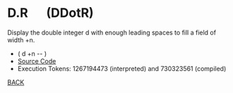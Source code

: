 # D.R &emsp; (DDotR)
Display the double integer d with enough leading spaces to fill a field of width +n.
* ( d +n -- )
* [Source Code](../words/double/DDotR.cs)
* Execution Tokens: 1267194473 (interpreted) and 730323561 (compiled)


[BACK](builtins.md#DDotR)
